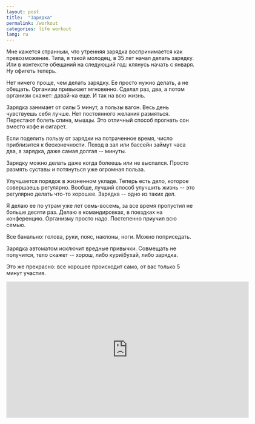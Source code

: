 ```yaml
---
layout: post
title:  "Зарядка"
permalink: /workout
categories: life workout
lang: ru
---
```


Мне кажется странным, что утренняя зарядка воспринимается как
превозможение. Типа, я такой молодец, в 35 лет начал делать зарядку. Или в
контексте обещаний на следующий год: клянусь начать с января. Ну офигеть теперь.

Нет ничего проще, чем делать зарядку. Ее просто нужно делать, а не
обещать. Организм привыкает мгновенно. Сделал раз, два, а потом организм скажет:
давай-ка еще. И так на всю жизнь.

Зарядка занимает от силы 5 минут, а пользы вагон. Весь день чувствуешь себя
лучше. Нет постоянного желания размяться. Перестают болеть спина, мышцы. Это
отличный способ прогнать сон вместо кофе и сигарет.

Если поделить пользу от зарядки на потраченное время, число приблизится к
бесконечности. Поход в зал или бассейн займут часа два, а зарядка, даже самая
долгая -- минуты.

Зарядку можно делать даже когда болеешь или не выспался. Просто размять суставы
и потянуться уже огромная польза.

Улучшается порядок в жизненном укладе. Теперь есть дело, которое совершаешь
регулярно. Вообще, лучший способ улучшить жизнь -- это регулярно делать что-то
хорошее. Зарядка -- одно из таких дел.

Я делаю ее по утрам уже лет семь-восемь, за все время пропустил не больше десяти
раз. Делаю в командировках, в поездках на конференцию. Организму просто
надо. Постепенно приучил всю семью.

Все банально: голова, руки, пояс, наклоны, ноги. Можно поприседать.

Зарядка автоматом исключит вредные привычки. Совмещать не получится, тело скажет
-- хорош, либо кури\бухай, либо зарядка.

Это же прекрасно: все хорошее происходит само, от вас только 5 минут участия.

<iframe width="640" height="360" src="https://www.youtube.com/embed/2OoVB2AAtOQ"
frameborder="0" allow="autoplay; encrypted-media" allowfullscreen></iframe>
